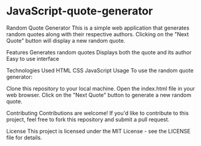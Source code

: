 # JavaScript-quote-generator

Random Quote Generator
This is a simple web application that generates random quotes along with their respective authors. Clicking on the "Next Quote" button will display a new random quote.

Features
Generates random quotes
Displays both the quote and its author
Easy to use interface


Technologies Used
HTML
CSS
JavaScript
Usage
To use the random quote generator:

Clone this repository to your local machine.
Open the index.html file in your web browser.
Click on the "Next Quote" button to generate a new random quote.


Contributing
Contributions are welcome! If you'd like to contribute to this project, feel free to fork this repository and submit a pull request.

License
This project is licensed under the MIT License - see the LICENSE file for details.
